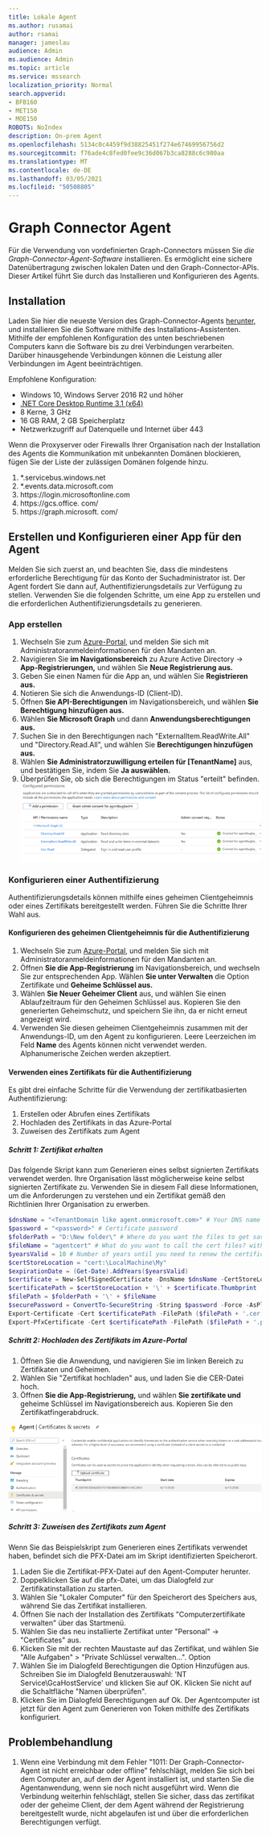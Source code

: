 ```yaml
---
title: Lokale Agent
ms.author: rusamai
author: rsamai
manager: jameslau
audience: Admin
ms.audience: Admin
ms.topic: article
ms.service: mssearch
localization_priority: Normal
search.appverid:
- BFB160
- MET150
- MOE150
ROBOTS: NoIndex
description: On-prem Agent
ms.openlocfilehash: 5134c0c4459f9d38825451f274e67469956756d2
ms.sourcegitcommit: f76ade4c8fed0fee9c36d067b3ca8288c6c980aa
ms.translationtype: MT
ms.contentlocale: de-DE
ms.lasthandoff: 03/05/2021
ms.locfileid: "50508805"
---
```

# <a name="graph-connector-agent"></a>Graph Connector Agent

Für die Verwendung von vordefinierten Graph-Connectors müssen Sie *die Graph-Connector-Agent-Software* installieren. Es ermöglicht eine sichere Datenübertragung zwischen lokalen Daten und den Graph-Connector-APIs. Dieser Artikel führt Sie durch das Installieren und Konfigurieren des Agents.

## <a name="installation"></a>Installation

Laden Sie hier die neueste Version des Graph-Connector-Agents [herunter,](https://aka.ms/gcadownload) und installieren Sie die Software mithilfe des Installations-Assistenten. Mithilfe der empfohlenen Konfiguration des unten beschriebenen Computers kann die Software bis zu drei Verbindungen verarbeiten. Darüber hinausgehende Verbindungen können die Leistung aller Verbindungen im Agent beeinträchtigen.

Empfohlene Konfiguration:

* Windows 10, Windows Server 2016 R2 und höher
* [.NET Core Desktop Runtime 3.1 (x64)](https://dotnet.microsoft.com/download/dotnet-core/3.1)
* 8 Kerne, 3 GHz
* 16 GB RAM, 2 GB Speicherplatz
* Netzwerkzugriff auf Datenquelle und Internet über 443

Wenn die Proxyserver oder Firewalls Ihrer Organisation nach der Installation des Agents die Kommunikation mit unbekannten Domänen blockieren, fügen Sie der Liste der zulässigen Domänen folgende hinzu.

1. *.servicebus.windows.net
2. *.events.data.microsoft.com
3. https://<span>login.microsoftonline.</span>com
4. https://<span>gcs.office.</span> com/
5. https://<span>graph.microsoft.</span> com/


## <a name="create-and-configure-an-app-for-the-agent"></a>Erstellen und Konfigurieren einer App für den Agent  

Melden Sie sich zuerst an, und beachten Sie, dass die mindestens erforderliche Berechtigung für das Konto der Suchadministrator ist. Der Agent fordert Sie dann auf, Authentifizierungsdetails zur Verfügung zu stellen. Verwenden Sie die folgenden Schritte, um eine App zu erstellen und die erforderlichen Authentifizierungsdetails zu generieren.

### <a name="create-an-app"></a>App erstellen

1. Wechseln Sie zum [Azure-Portal,](https://portal.azure.com) und melden Sie sich mit Administratoranmeldeinformationen für den Mandanten an.
2. Navigieren Sie **im Navigationsbereich** zu Azure Active Directory  ->  **App-Registrierungen,** und wählen Sie **Neue Registrierung aus.**
3. Geben Sie einen Namen für die App an, und wählen Sie **Registrieren aus.**
4. Notieren Sie sich die Anwendungs-ID (Client-ID).
5. Öffnen **Sie API-Berechtigungen** im Navigationsbereich, und wählen **Sie Berechtigung hinzufügen aus.**
6. Wählen **Sie Microsoft Graph** und dann **Anwendungsberechtigungen aus.**
7. Suchen Sie in den Berechtigungen nach "ExternalItem.ReadWrite.All" und "Directory.Read.All", und wählen Sie **Berechtigungen hinzufügen aus.**
8. Wählen **Sie Administratorzuwilligung erteilen für [TenantName]** aus, und bestätigen Sie, indem Sie **Ja auswählen.**
9. Überprüfen Sie, ob sich die Berechtigungen im Status "erteilt" befinden.
     ![Berechtigungen, die in der rechten Spalte in Grün als erteilt angezeigt werden.](media/onprem-agent/granted-state.png)

### <a name="configure-authentication"></a>Konfigurieren einer Authentifizierung

Authentifizierungsdetails können mithilfe eines geheimen Clientgeheimnis oder eines Zertifikats bereitgestellt werden. Führen Sie die Schritte Ihrer Wahl aus.

#### <a name="configuring-the-client-secret-for-authentication"></a>Konfigurieren des geheimen Clientgeheimnis für die Authentifizierung

1. Wechseln Sie zum [Azure-Portal,](https://portal.azure.com) und melden Sie sich mit Administratoranmeldeinformationen für den Mandanten an.
2. Öffnen **Sie die App-Registrierung** im Navigationsbereich, und wechseln Sie zur entsprechenden App. Wählen **Sie unter Verwalten** die Option Zertifikate und **Geheime Schlüssel aus.**
3. Wählen **Sie Neuer Geheimer Client** aus, und wählen Sie einen Ablaufzeitraum für den Geheimen Schlüssel aus. Kopieren Sie den generierten Geheimschutz, und speichern Sie ihn, da er nicht erneut angezeigt wird.
4. Verwenden Sie diesen geheimen Clientgeheimnis zusammen mit der Anwendungs-ID, um den Agent zu konfigurieren. Leere Leerzeichen im Feld **Name** des Agents können nicht verwendet werden. Alphanumerische Zeichen werden akzeptiert.

#### <a name="using-a-certificate-for-authentication"></a>Verwenden eines Zertifikats für die Authentifizierung

Es gibt drei einfache Schritte für die Verwendung der zertifikatbasierten Authentifizierung:

1. Erstellen oder Abrufen eines Zertifikats
1. Hochladen des Zertifikats in das Azure-Portal
1. Zuweisen des Zertifikats zum Agent

##### <a name="step-1-get-a-certificate"></a>Schritt 1: Zertifikat erhalten

Das folgende Skript kann zum Generieren eines selbst signierten Zertifikats verwendet werden. Ihre Organisation lässt möglicherweise keine selbst signierten Zertifikate zu. Verwenden Sie in diesem Fall diese Informationen, um die Anforderungen zu verstehen und ein Zertifikat gemäß den Richtlinien Ihrer Organisation zu erwerben.

```Powershell
$dnsName = "<TenantDomain like agent.onmicrosoft.com>" # Your DNS name
$password = "<password>" # Certificate password
$folderPath = "D:\New folder\" # Where do you want the files to get saved to? The folder needs to exist.
$fileName = "agentcert" # What do you want to call the cert files? without the file extension
$yearsValid = 10 # Number of years until you need to renew the certificate
$certStoreLocation = "cert:\LocalMachine\My"
$expirationDate = (Get-Date).AddYears($yearsValid)
$certificate = New-SelfSignedCertificate -DnsName $dnsName -CertStoreLocation $certStoreLocation -NotAfter $expirationDate -KeyExportPolicy Exportable -KeySpec Signature
$certificatePath = $certStoreLocation + '\' + $certificate.Thumbprint
$filePath = $folderPath + '\' + $fileName
$securePassword = ConvertTo-SecureString -String $password -Force -AsPlainText
Export-Certificate -Cert $certificatePath -FilePath ($filePath + '.cer')
Export-PfxCertificate -Cert $certificatePath -FilePath ($filePath + '.pfx') -Password $securePassword
```

##### <a name="step-2-upload-the-certificate-in-the-azure-portal"></a>Schritt 2: Hochladen des Zertifikats im Azure-Portal

1. Öffnen Sie die Anwendung, und navigieren Sie im linken Bereich zu Zertifikaten und Geheimen.
1. Wählen Sie "Zertifikat hochladen" aus, und laden Sie die CER-Datei hoch.
1. Öffnen **Sie die App-Registrierung,** und wählen **Sie zertifikate und** geheime Schlüssel im Navigationsbereich aus. Kopieren Sie den Zertifikatfingerabdruck.

![Liste der Thumbrintzertifikate, wenn Zertifikate und geheime Schlüssel im linken Bereich ausgewählt sind](media/onprem-agent/certificates.png)

##### <a name="step-3-assign-the-certificate-to-the-agent"></a>Schritt 3: Zuweisen des Zertifikats zum Agent

Wenn Sie das Beispielskript zum Generieren eines Zertifikats verwendet haben, befindet sich die PFX-Datei am im Skript identifizierten Speicherort.

1. Laden Sie die Zertifikat-PFX-Datei auf den Agent-Computer herunter.
1. Doppelklicken Sie auf die pfx-Datei, um das Dialogfeld zur Zertifikatinstallation zu starten.
1. Wählen Sie "Lokaler Computer" für den Speicherort des Speichers aus, während Sie das Zertifikat installieren.
1. Öffnen Sie nach der Installation des Zertifikats "Computerzertifikate verwalten" über das Startmenü.
1. Wählen Sie das neu installierte Zertifikat unter "Personal" -> "Certificates" aus.
1. Klicken Sie mit der rechten Maustaste auf das Zertifikat, und wählen Sie "Alle Aufgaben" > "Private Schlüssel verwalten...". Option
1. Wählen Sie im Dialogfeld Berechtigungen die Option Hinzufügen aus. Schreiben Sie im Dialogfeld Benutzerauswahl: 'NT Service\GcaHostService' und klicken Sie auf OK. Klicken Sie nicht auf die Schaltfläche "Namen überprüfen".
1. Klicken Sie im Dialogfeld Berechtigungen auf Ok. Der Agentcomputer ist jetzt für den Agent zum Generieren von Token mithilfe des Zertifikats konfiguriert.

## <a name="troubleshooting"></a>Problembehandlung
1. Wenn eine Verbindung mit dem Fehler "1011: Der Graph-Connector-Agent ist nicht erreichbar oder offline" fehlschlägt, melden Sie sich bei dem Computer an, auf dem der Agent installiert ist, und starten Sie die Agentanwendung, wenn sie noch nicht ausgeführt wird. Wenn die Verbindung weiterhin fehlschlägt, stellen Sie sicher, dass das zertifikat oder der geheime Client, der dem Agent während der Registrierung bereitgestellt wurde, nicht abgelaufen ist und über die erforderlichen Berechtigungen verfügt.
